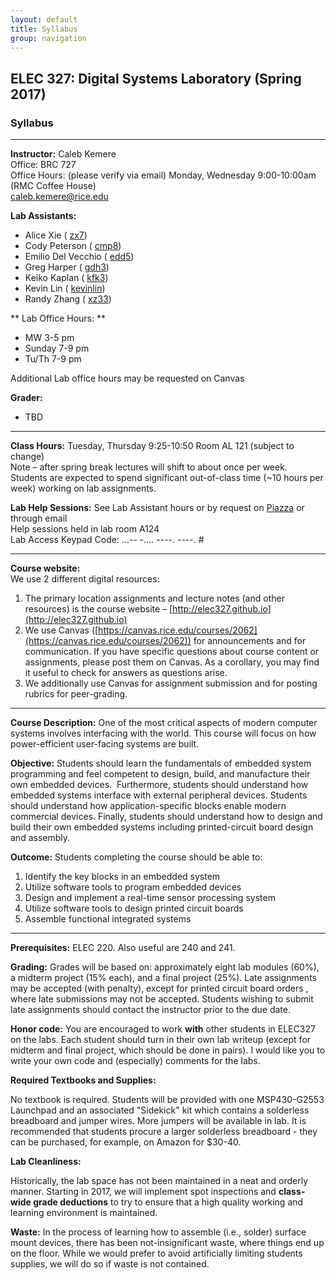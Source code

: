 ```yaml
---
layout: default
title: Syllabus
group: navigation
---
```


## ELEC 327: Digital Systems Laboratory (Spring 2017)

### Syllabus

***

**Instructor:**
Caleb Kemere  
Office: BRC 727  
Office Hours: (please verify via email) Monday, Wednesday 9:00-10:00am (RMC Coffee House)  
caleb.kemere@rice.edu

**Lab Assistants:**
  - Alice Xie ( [zx7](mailto:zx7@rice.edu))
  - Cody Peterson ( [cmp8](mailto:cmp8@rice.edu))
  - Emilio Del Vecchio ( [edd5](mailto:edd5@rice.edu))
  - Greg Harper ( [gdh3](mailto:gdh3@rice.edu))
  - Keiko Kaplan ( [kfk3](mailto:kfk3@rice.edu))
  - Kevin Lin ( [kevinlin](mailto:kevinlin@rice.edu))
  - Randy Zhang ( [xz33](mailto:xz33@rice.edu))

** Lab Office Hours: **
  - MW 3-5 pm
  - Sunday 7-9 pm
  - Tu/Th 7-9 pm

Additional Lab office hours may be requested on Canvas

**Grader:**
  - TBD

---

**Class Hours:** Tuesday, Thursday 9:25-10:50 Room AL 121 (subject to change)  
Note – after spring break lectures will shift to about once per week. Students are expected to spend significant out-of-class time (~10 hours per week) working on lab assignments.

**Lab Help Sessions:** See Lab Assistant hours or by request on [Piazza](https://piazza.com/class/ijk6s504wdz2uw) or through email  
Help sessions held in lab room A124                                                                                     
Lab Access Keypad Code: ...-- -.... ----. ----. #

---

**Course website:**  
We use 2 different digital resources:

1. The primary location assignments and lecture notes (and other resources) is the course
website – [http://elec327.github.io](http://elec327.github.io)
2. We use Canvas ([https://canvas.rice.edu/courses/2062](https://canvas.rice.edu/courses/2062))
for announcements and for communication. If you have specific questions about course content or
assignments, please post them on Canvas. As a corollary, you may find it useful to check for
answers as questions arise.
3. We additionally use Canvas for assignment submission and for posting rubrics for peer-grading.

---

**Course Description:** One of the most critical aspects of modern computer systems involves
interfacing with the world. This course will focus on how power-efficient user-facing systems
are built.

**Objective:** Students should learn the fundamentals of embedded system programming and feel
competent to design, build, and manufacture their own embedded devices. &nbsp;Furthermore,
students should understand how embedded systems interface with external peripheral devices.
Students should understand how application-specific blocks enable modern commercial devices.
Finally, students should understand how to design and build their own embedded systems
including printed-circuit board design and assembly.

**Outcome:** Students completing the course should be able to:

1. Identify the key blocks in an embedded system
2. Utilize software tools to program embedded devices
3. Design and implement a real-time sensor processing system
4. Utilize software tools to design printed circuit boards
5. Assemble functional integrated systems

---

**Prerequisites:** ELEC 220. Also useful are 240 and 241.

**Grading:** Grades will be based on: approximately eight lab modules (60%), a midterm project
(15% each), and a final project (25%). Late assignments may be accepted (with penalty), except
for printed circuit board orders , where late submissions may not be accepted. Students wishing
to submit late assignments should contact the instructor prior to the due date.

**Honor code:**  You are encouraged to work **with** other students in ELEC327 on the labs. Each
student should turn in their own lab writeup (except for midterm and final project, which
should be done in pairs). I would like you to write your own code and (especially) comments for
the labs.

**Required Textbooks and Supplies:**

No textbook is required. Students will be provided with one MSP430-G2553
Launchpad and an associated "Sidekick" kit which contains a solderless breadboard
and jumper wires. More jumpers will be available in lab. It is recommended
that students procure a larger solderless breadboard - they can be purchased,
for example, on Amazon for $30-40.

**Lab Cleanliness:**

Historically, the lab space has not been maintained in a neat and orderly manner.
Starting in 2017, we will implement spot inspections and **class-wide grade
deductions** to try to ensure that a high quality working and learning environment
is maintained.

**Waste:** In the process of learning how to assemble (i.e., solder) surface mount devices,
there has been not-insignificant waste, where things end up on the floor. While
we would prefer to avoid artificially limiting students supplies, we will do so
if waste is not contained.
